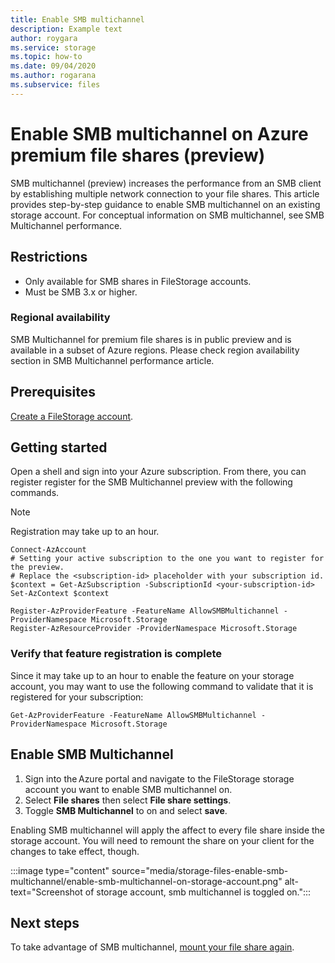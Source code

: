 ```yaml
---
title: Enable SMB multichannel
description: Example text
author: roygara
ms.service: storage
ms.topic: how-to
ms.date: 09/04/2020
ms.author: rogarana
ms.subservice: files
---
```


# Enable SMB multichannel on Azure premium file shares (preview) 

SMB multichannel (preview) increases the performance from an SMB client by establishing multiple network connection to your file shares.  This article provides step-by-step guidance to enable SMB multichannel on an existing storage account. For conceptual information on SMB multichannel, see SMB Multichannel performance.

## Restrictions

- Only available for SMB shares in FileStorage accounts.
- Must be SMB 3.x or higher.

### Regional availability

SMB Multichannel for premium file shares is in public preview and is available in a subset of Azure regions. Please check region availability section in SMB Multichannel performance article.

## Prerequisites

[Create a FileStorage account](storage-how-to-create-premium-fileshare.md).

## Getting started

Open a shell and sign into your Azure subscription. From there, you can register register for the SMB Multichannel preview with the following commands.

> [!NOTE]
> Registration may take up to an hour.

```azurepowershell
Connect-AzAccount
# Setting your active subscription to the one you want to register for the preview. 
# Replace the <subscription-id> placeholder with your subscription id. 
$context = Get-AzSubscription -SubscriptionId <your-subscription-id> 
Set-AzContext $context

Register-AzProviderFeature -FeatureName AllowSMBMultichannel -ProviderNamespace Microsoft.Storage 
Register-AzResourceProvider -ProviderNamespace Microsoft.Storage 
```

### Verify that feature registration is complete

Since it may take up to an hour to enable the feature on your storage account, you may want to use the following command to validate that it is registered for your subscription:

```azurepowershell
Get-AzProviderFeature -FeatureName AllowSMBMultichannel -ProviderNamespace Microsoft.Storage
```


## Enable SMB Multichannel 

1. Sign into the Azure portal and navigate to the FileStorage storage account you want to enable SMB multichannel on.
1. Select **File shares** then select **File share settings**.
1. Toggle **SMB Multichannel** to on and select **save**.

Enabling SMB multichannel will apply the affect to every file share inside the storage account. You will need to remount the share on your client for the changes to take effect, though.

:::image type="content" source="media/storage-files-enable-smb-multichannel/enable-smb-multichannel-on-storage-account.png" alt-text="Screenshot of storage account, smb multichannel is toggled on.":::

## Next steps 

To take advantage of SMB multichannel, [mount your file share again](storage-how-to-use-files-windows.md).